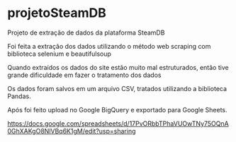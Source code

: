 # projetoSteamDB

Projeto de extração de dados da plataforma SteamDB

Foi feita a extração dos dados utilizando o método web scraping com biblioteca selenium e beautifulsoup

Quando extraídos os dados do site estão muito mal estruturados, então tive grande dificuldade em fazer o tratamento dos dados

Os dados foram salvos em um arquivo CSV, tratados utilizando a biblioteca Pandas.

Após foi feito upload no Google BigQuery e exportado para Google Sheets.

https://docs.google.com/spreadsheets/d/17PvORbbTPhaVUOwTNy75OQnA0GhXAKgO8NlVBq6K1gM/edit?usp=sharing


